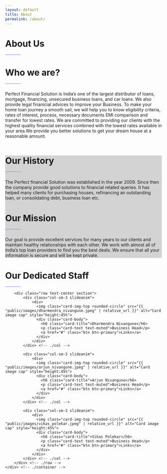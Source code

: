 ```yaml
---
layout: default
title: About
permalink: /about/
---
```

<div id="bg-jumbotron" class="jumbotron jumbotron-fluid">
  <div class="container">
    <h1 class="times animated zoomIn" id="bg-jumbotron-text">About Us</h1>
    <hr style="width: 50px; height: 1px; background-color: #7378df;" align="left">
  </div>
</div>

<div id="about" class="container" style="margin-bottom: 3%">
    <div class="row">
        <div class="col-sm-6">
            <div class="section-title">
              <h1 class="animated zoomIn">Who we are?</h1>
              <hr style="width: 50px; height: 1px; background-color: #7378df;" align="left">
            </div> <!-- ./col -->
            <p class="text-justify animated fadeIn" style="padding-top: 2%">
                Perfect Financial Solution is India&#8217;s one of the largest distributor of loans, mortgage, financing, unsecured business loans, and car loans. We also provide legal finanicial advices to improve your Business. To make your home loan journey a smooth sail, we will help you to know eligibility criteria, rates of interest, process, necessary documents EMI comparison and transfer for lowest rates. We are committed to providing our clients with the highest quality financial services combined with the lowest rates available in your area.We provide you better solutions to get your dream house at a reasonable amount.
             </p>
        </div> <!-- ./col -->
        <div class="col-sm-6">
            <img src="{{ "public/images/header.jpg" | relative_url }}" alt="" class="img-fluid">
        </div> <!-- ./col -->
    </div> <!-- ./row -->
</div> <!-- ./container -->

<div class="section" style="background-color: lightgray;">
    <div class="container">
        <div class="row">
            <div class="col-sm-6">
                <div class="section-title">
                  <h1 class="animated zoomIn">Our History</h1>
                  <hr style="width: 50px; height: 1px; background-color: #7378df;" align="left">
                </div> <!-- ./col -->
                <p class="text-justify animated animated-bounceInLeft" style="padding-top: 2%">
                    The Perfect financial Solution was established in the year 2009. Since then the company provide good solutions to financial related queries.  It has helped many clients for purchasing houses, refinancing an outstanding loan, or consolidating debt, business loan etc.
                 </p>
            </div> <!-- ./col -->
            <div class="col-sm-6">
                <div class="section-title">
                  <h1 class="animated zoomIn">Our Mission</h1>
                  <hr style="width: 50px; height: 1px; background-color: #7378df;" align="left">
                </div> <!-- ./col -->
                <p class="text-justify animated animated-bounceInLeft" style="padding-top: 2%">
                    Our  goal is provide excellent services for many years to our clients and maintain healthy relationships with each other. We work with almost all of India&#8217;s top loan providers to find you the best deals. We ensure that all your information is secure and will be kept private.
                 </p>
            </div> <!-- ./col -->
        </div> <!-- ./row -->
    </div> <!-- ./container -->
</div> <!-- ./section -->

<div class="section">
    <div class="container">
        <div class="row text-center">
            <div class="col-sm-12">
                <div class="section-title">
                  <h1 class="animated zoomIn">Our Dedicated Staff</h1>
                  <hr style="width: 50px; height: 1px; background-color: #7378df;">
                </div>
            </div> <!-- ./col -->
        </div> <!-- ./row -->

        <div class="row text-center section">
            <div class="col-sm-3 slideanim">
                <div>
                  <img class="card-img-top rounded-circle" src="{{ "public/images/dharmendra_nivangune.jpeg" | relative_url }}" alt="Card image cap" style="height:45%">
                  <div class="card-body">
                    <h6 class="card-title">Dharmendra Nivangune</h6>
                    <p class="card-text text-muted">Business Head</p>
                    <a href="#" class="btn btn-primary">Links</a>
                  </div>
                </div>
            </div> <!-- ./col -->

            <div class="col-sm-3 slideanim">
                <div>
                  <img class="card-img-top rounded-circle" src="{{ "public/images/arjun_nivangune.jpeg" | relative_url }}" alt="Card image cap" style="height:45%">
                  <div class="card-body">
                    <h6 class="card-title">Arjun Nivangune</h6>
                    <p class="card-text text-muted">Business Head</p>
                    <a href="#" class="btn btn-primary">Links</a>
                  </div>
                </div>
            </div> <!-- ./col -->

            <div class="col-sm-3 slideanim">
                <div>
                  <img class="card-img-top rounded-circle" src="{{ "public/images/vikas_polekar.jpeg" | relative_url }}" alt="Card image cap" style="height:45%">
                  <div class="card-body">
                    <h6 class="card-title">Vikas Polekar</h6>
                    <p class="card-text text-muted">Business Head</p>
                    <a href="#" class="btn btn-primary">Links</a>
                  </div>
                </div>
            </div> <!-- ./col -->
        </div> <!-- ./row -->
    </div> <!-- ./container -->
</div> <!-- ./section -->
